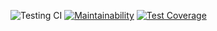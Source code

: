 ![Testing CI](https://github.com/Tanman515/hexlet_pytest/actions/workflows/job.yml?event=push)
[![Maintainability](https://api.codeclimate.com/v1/badges/535e4f1253210aee6022/maintainability)](https://codeclimate.com/github/Tanman515/hexlet_pytest/maintainability)
[![Test Coverage](https://api.codeclimate.com/v1/badges/535e4f1253210aee6022/test_coverage)](https://codeclimate.com/github/Tanman515/hexlet_pytest/test_coverage)
